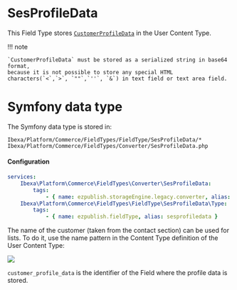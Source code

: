 # SesProfileData

This Field Type stores [`CustomerProfileData`](../../../guide/customers/customer_api/customer_profile_data.md) in the User Content Type.

!!! note

    `CustomerProfileData` must be stored as a serialized string in base64 format,
    because it is not possible to store any special HTML characters(`<`,`>`, `""`,`''`, `&`) in text field or text area field.

# Symfony data type

The Symfony data type is stored in:

```
Ibexa/Platform/Commerce/FieldTypes/FieldType/SesProfileData/*
Ibexa/Platform/Commerce/FieldTypes/Converter/SesProfileData.php
```

#### Configuration

``` yaml
services:
    Ibexa\Platform\Commerce\FieldTypes\Converter\SesProfileData:
        tags:
            - { name: ezpublish.storageEngine.legacy.converter, alias: sesprofiledata }
    Ibexa\Platform\Commerce\FieldTypes\FieldType\SesProfileData\Type:
        tags:
            - { name: ezpublish.fieldType, alias: sesprofiledata }
```

The name of the customer (taken from the contact section) can be used for lists.
To do it, use the name pattern in the Content Type definition of the User Content Type:

![](../img/additional_ez_fieldtypes_7.png)

`customer_profile_data` is the identifier of the Field where the profile data is stored.
